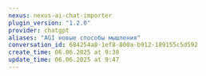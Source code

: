 ```yaml
---
nexus: nexus-ai-chat-importer
plugin_version: "1.2.0"
provider: chatgpt
aliases: "AGI новые способы мышления"
conversation_id: 684254a8-1ef8-800a-b912-189155c5d592
create_time: 06.06.2025 at 9:38
update_time: 06.06.2025 at 9:47
---
```


